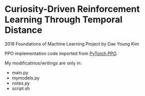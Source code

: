 # Curiosity-Driven Reinforcement Learning Through Temporal Distance

2018 Foundations of Machine Learning Project by Dae Young Kim

PPO implementation code imported from [PyTorch PPO](https://github.com/ikostrikov/pytorch-a2c-ppo-acktr).

My modificatinos/writings are only in: 
  - main.py
  - mymodels.py
  - notes.py
  - script.sh
  

